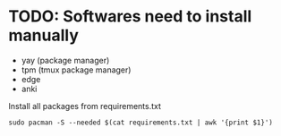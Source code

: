 # TODO: Softwares need to install manually
* yay (package manager)
* tpm (tmux package manager)
* edge
* anki

Install all packages from requirements.txt
```
sudo pacman -S --needed $(cat requirements.txt | awk '{print $1}')
```
